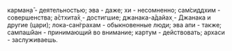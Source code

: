 карман̣а̄ - деятельностью; эва - даже; хи - несомненно; сам̇сиддхим - совершенства; а̄стхита̄х̣ - достигшие; джанака-а̄дайах̣ - Джанака и другие (цари); лока-сан̇грахам - обыкновенные люди; эва апи - также; сампаш́йан - принимающий во внимание; картум - действовать; архаси - заслуживаешь.